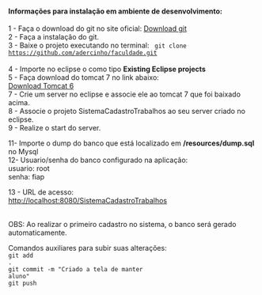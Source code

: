 <h4>Informações para instalação em ambiente de desenvolvimento:</h4>

1 - Faça o download do git no site oficial: <a href="https://git-scm.com/downloads"> Download git </a><br/>
2 - Faça a instalação do git.<br/>
3 - Baixe o projeto executando no terminal: <code> git clone https://github.com/adercinho/faculdade.git </code><br/>
4 - Importe no eclipse o como tipo <b>Existing Eclipse projects</b><br/>
5 - Faça download do tomcat 7 no link abaixo:<br/>
<a href="http://mirror.nbtelecom.com.br/apache/tomcat/tomcat-7/v7.0.62/bin/apache-tomcat-7.0.62.zip">Download Tomcat 6</a><br/>
7 - Crie um server no eclipse e associe ele ao tomcat 7 que foi baixado acima.<br/>
8 - Associe o projeto SistemaCadastroTrabalhos ao seu server criado no eclipse.<br/>
9 - Realize o start do server.<br/>

11- Importe o dump do banco que está localizado em <b>/resources/dump.sql</b> no Mysql<br/>
12- Usuario/senha do banco configurado na aplicação:<br/>
usuario: root<br/>
senha: fiap<br/>

13 - URL de acesso:<br/>
<a href="http://localhost:8080/SistemaCadastroTrabalhos">http://localhost:8080/SistemaCadastroTrabalhos</a><br/><br/>


OBS: Ao realizar o primeiro cadastro no sistema, o banco será gerado automaticamente.<br/>

Comandos auxiliares para subir suas alterações:<br/>
<code>git add .</code><br/>
<code>git commit -m "Criado a tela de manter aluno"</code><br/>
<code>git push</code><br/>

